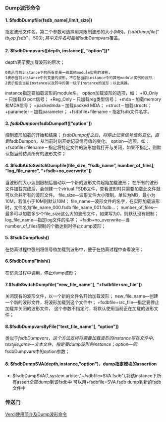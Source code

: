 ### Dump波形命令

#### 1. $fsdbDumpfile(fsdb_name[,limit_size])
指定波形文件名，第二个参数可选择用来限制波形的大小(MB)。$fsdbDumpfile(“tb_top.fsdb”，500);
其中文件名可能被$fsdbDumpvars覆盖。

#### 2. $fsdbDumpvars([depth, instance][, “option”])*

depth表示要加载波形的层次；
~~~
0表示当前instance下的所有变量一级其他module实例的波形，
1表示当前instance中的变量的波形，不包括当前instance中的其他module实例的波形，
2表示包含当前instance以及其中的第一级子instance的波形；以此类推。
~~~
instance指定要加载波形的module名。
option加载波形的选项，如：
+IO_Only – 只加载IO port信号；
+Reg_Only – 只加载reg类型信号；
+mda – 加载memory和MDA信号；
+packedmda – 加载packed MDA；
+struct – 加载structs；
+parameter – 加载parameter；
+fsdbfile+filename – 指定fsdb文件名字。


#### 3. $fsdbDumpon/$fsdbDumpoff([“option”])
控制波形加载的开始和结束；
$fsdbDumpoff之后，将停止记录信号值的变化，直到$fsdbDumpon，从当前时刻开始记录信号值的变化。
option—选项，如：
+fsdbfile+filename – 指定将特定文件的波形加载打开与关闭，如果不指定，则默认指当前仿真所有的波形文件；

#### 4. $fsdbAutoSwitchDumpfile(file_size, “fsdb_name”, number_of_files[, “log_file_name”, “+fsdb+no_overwrite”])
当波形的大小达到限制后自动以一个新的波形文件起始加载波形；
在所有的波形文件加载完成后，会创建一个virtual FSDB文件，查看波形时只需要加载此文件就可以合并所有的波形文件。
file_size—波形文件大小限制，单位为MB，最小为10M，若值小于10M则默认10M；
file_name—波形文件的名字，在实际加载波形时，文件名为file_name_000.fsdb file_name_001.fsdb…；
number_of_files—最多可以加载多少个file_size这么大的波形文件，如果写为0，则默认没有限制；
log_file_name—指定log文件的名字；
+fsdb+no_overwrite—当number_of_files限制的个数达到时停止dump波形；

#### 5. $fsdbDumpflush()
在仿真过程中强制将信号值加载到波形中，便于在仿真过程中查看波形；

#### 6.$fsdbDumpFinish()
在仿真过程中调用，停止dump波形；

#### 7.$fsdbSwitchDumpfile(“new_file_name”[, “+fsdbfile+src_file”])
关闭现有的波形文件，以一个新的文件名开始加载波形；
new_file_name—创建一个新的波形文件，将波形加载到这个文件中；
+fsdbfile+src_file—指定要停止加载并关闭的波形文件， 这个参数不指定时，将默认使用当前正在加载的波形文件；
#### 8.$fsdbDumpvarsByFile(“text_file_name”[, “option”])
类似于$fsdbDumpvars，这个方法支持将需要加载波形的instance写在文件中。
text_file_name—文本文件，指定要dump波形的instance；
option—同$fsdbDumpvars中的option参数；
#### 8. $fsdbDumpSVA(depth,instance,"option")，dump指定模块的assertion
- $fsdbDumpSVA(1,system.arbiter,"+fsdbfile=SVA.fsdb"),将该instance下所有assert全部dump到该fsdb中  可以用+fsdbfile=SVA.fsdb dump到新的fsdb文件中


### 传送门
[Verdi使用简介及Dump波形命令](https://blog.csdn.net/jh18355358269/article/details/113578990)
